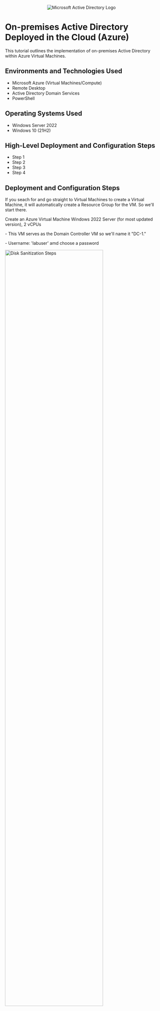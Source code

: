 <p align="center">
<img src="https://i.imgur.com/pU5A58S.png" alt="Microsoft Active Directory Logo"/>
</p>

<h1>On-premises Active Directory Deployed in the Cloud (Azure)</h1>
This tutorial outlines the implementation of on-premises Active Directory within Azure Virtual Machines.<br />


<h2>Environments and Technologies Used</h2>

- Microsoft Azure (Virtual Machines/Compute)
- Remote Desktop
- Active Directory Domain Services
- PowerShell

<h2>Operating Systems Used</h2>

- Windows Server 2022
- Windows 10 (21H2)

<h2>High-Level Deployment and Configuration Steps</h2>

- Step 1
- Step 2
- Step 3
- Step 4

<h2>Deployment and Configuration Steps</h2>

<p>
If you seach for and go straight to Virtual Machines to create a Virtual Machine, it will automatically create a Resource Group for the VM. So we'll start there. 
</p>

<p>
Create an Azure Virtual Machine Windows 2022 Server (for most updated version), 2 vCPUs
</p>
<p>
- This VM serves as the Domain Controller VM so we'll name it "DC-1." 
</p>
<p>
- Username: 'labuser' amd choose a password
</p>

<p>
<img src="https://i.imgur.com/WousP8v.png" height="80%" width="80%" alt="Disk Sanitization Steps"/>
</p>
<p>
<img src="https://i.imgur.com/ApcoWhJ.png" height="80%" width="80%" alt="Disk Sanitization Steps"/>
</p>

<p>
We will also create the guest/user VM simulating an external user logging into the directory. We'll call this VM "Client-1" and it will be on a Windows 10 with at least 2 vcpus. We'll use the same username 'labuser' and password for simplicity.
</p>
<p>
<img src="https://i.imgur.com/fHX7ziX.png" height="80%" width="80%" alt="Disk Sanitization Steps"/>
</p>
<p>
<img src="https://i.imgur.com/W4Ehh4S.png" height="80%" width="80%" alt="Disk Sanitization Steps"/>
</p>

<p>
Make sure the virtual network for the Client-1 VM is the same as for the DC-1 VM. For this example the Virtual Network is 'AD-Lab-Vnet.' As your Client-1 VM is creating, let's change the Networking Interface Controller (NIC) from 'dynamic' to 'static' for the Domain Controller VM. This means whether we turn off the desktop/unplug, the IP Configuration will not change for that server at all. Go to the DC-1 VM -> Networking -> "Networking Interface: dc1164 -> IP Configurations -> Select the IP configuration at bottom -> Click toggle from 'Dynamic' to 'Static' and then click 'Save.'
</p>
<p>
<img src="https://i.imgur.com/oamh45x.png" height="80%" width="80%" alt="Disk Sanitization Steps"/>
</p>
<p>
<img src="https://i.imgur.com/fk1cFq4.png" height="80%" width="80%" alt="Disk Sanitization Steps"/>
</p>
<p>
<img src="https://i.imgur.com/k5ScTLK.png" height="80%" width="80%" alt="Disk Sanitization Steps"/>
</p>
<p>
<img src="https://i.imgur.com/9hyjEuE.png" height="80%" width="80%" alt="Disk Sanitization Steps"/>
</p>
<p>
We now have two virtual machines to simulate the Domain Controller (Admin Capabilities) and Client (user) where we can simulate managing access control, password resets, file-sharing/permissions, etc. as well as see the impact on the user side of Active Directory software capability. 
</p> 
<br />

<h2>Deploy Active Directory</h2>

<p>
Now that we have both VMs created, we'll remote desktop login to both and test connectivity for both by opening the Windows Command Prompt and "ping" the private IP of DC-1 from Client 1 by typing 'ping -t 10.2.0.4' (DC-1's private IP address).
</p>

<p>
<img src="https://i.imgur.com/4IoFAOf.png" height="80%" width="80%" alt="Disk Sanitization Steps"/>
</p>
<p>
We see that we get a "timed out" response which means DC-1's firewall settings have disabled ICMP. We can go to DC-1's "Windows Defender Firewall" and enable pinging by enabling in and outgoing ICMP messaging. 
<p>
<img src="https://i.imgur.com/LqTMz8S.png" height="80%" width="80%" alt="Disk Sanitization Steps"/>
</p>
<br />

<p>
Ping DC-1 from Client 1 again. This time you shoud see ping success with 4 messages sent and 0 dropped. 
<p>
<br />
  
<p>
Now let's install Active Directory on DC-1. Open Server Manager from the Start button on DC-1 and select 'Add Roles and Features'.
</p>

<p>
<img src="https://i.imgur.com/vn2H5J1.png" height="80%" width="80%" alt="Disk Sanitization Steps"/>
</p>
<p>
An install prompt will appear. Hit next until you get to the 'Server Roles' step in the install process. Check the box that says 'Active Directory Domanin Servers -> Next -> Install. 
<img src="https://i.imgur.com/Kf8O0rx.png" height="80%" width="80%" alt="Disk Sanitization Steps"/>
</p>
<p> Check the top right alert horn icon on the server manager for a yellow exclamation. Click there and click 'Promote the server to a domain controller.'
<p>
<p>
<img src="https://i.imgur.com/wugJ6r5.png" height="80%" width="80%" alt="Disk Sanitization Steps"/>
</p>    
<p>
Now a configuration window pops up. Select the bubble 'Add a new forest' and choose a domain name. We will choose 'mydomain.com' for this example. Click next then type in a password. Click next until you get to the 'Installation' step and click 'Install'. Once the installation is complete, the configuration wizard will inform you that the installation is complete and the computer must restart. It may do so automatically. Restart the Remote Desktop for DC-1. Now when we log back in, we must log in with the context of the domain server so we will login with username 'mydomain.com\labuser' and the password we created when we added the forest. Now we have logged in as DC-1 AD DS-enabled.  
</p>
<p>
<img src=https://i.imgur.com/qrQiDG6.png" height="80%" width="80%" alt="Disk Sanitization Steps"/>
</p>
<p>
<img src="https://i.imgur.com/nNUJTxs.png" height="80%" width="80%" alt="Disk Sanitization Steps"/>
</p>
<p>
<img src="https://i.imgur.com/ZqVby7Z.png" height="80%" width="80%" alt="Disk Sanitization Steps"/>
</p>
<p>
<img src="https://i.imgur.com/pOj4doN.png" height="80%" width="80%" alt="Disk Sanitization Steps"/>
</p>
<br />

<h2>Create an Admin and Normal User Account in AD</h2>

<p>
